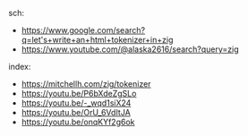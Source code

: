 sch:
- https://www.google.com/search?q=let's+write+an+html+tokenizer+in+zig
- https://www.youtube.com/@alaska2616/search?query=zig

index:
- https://mitchellh.com/zig/tokenizer
- https://youtu.be/P6bXdeZgSLo
- https://youtu.be/-_wqd1siX24
- https://youtu.be/OrU_6VdItJA
- https://youtu.be/onqKYf2g6ok
